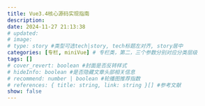 ```yaml
---
title: Vue3.4核心源码实现指南
description: 
date: 2024-11-27 21:13:38
# updated: 
# image: 
# type: story #类型可选tech|story, tech标题左对齐, story居中
categories: [专栏, miniVue] # 专栏类，第二，三个参数分别对应分类层级
tags: []
# cover_revert: boolean #封面是否反转样式
# hideInfo: boolean #是否隐藏文章头部相关信息
# recommend: number | boolean #轮播图推荐指数
# references: { title: string, link: string }[] #参考文献
show: false 
---
```



